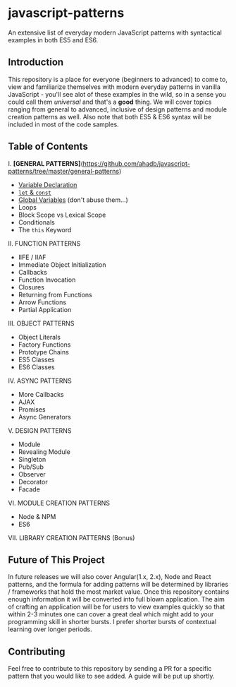 # javascript-patterns
An extensive list of everyday modern JavaScript patterns with syntactical examples in both ES5 and ES6.

## Introduction
This repository is a place for everyone (beginners to advanced) to come to, view and familiarize themselves with modern everyday patterns in vanilla JavaScript - you'll see alot of these examples in the wild, so in a sense you could call them _universal_ and that's a **good** thing. We will cover topics ranging from general to advanced, inclusive of design patterns and module creation patterns as well. Also note that both ES5 & ES6 syntax will be included in most of the code samples.

## Table of Contents

I. **[GENERAL PATTERNS]**(https://github.com/ahadb/javascript-patterns/tree/master/general-patterns)
 * [Variable Declaration](https://github.com/ahadb/javascript-patterns/blob/master/general-patterns/variable-declaration.js)
 * [`let` & `const`](https://github.com/ahadb/javascript-patterns/blob/master/general-patterns/let-and-const.js) 
 * [Global Variables](https://github.com/ahadb/javascript-patterns/blob/master/general-patterns/global-variables.js) (don't abuse them...)
 * Loops
 * Block Scope vs Lexical Scope
 * Conditionals
 * The `this` Keyword
 
II. FUNCTION PATTERNS
 * IIFE / IIAF
 * Immediate Object Initialization
 * Callbacks
 * Function Invocation
 * Closures
 * Returning from Functions
 * Arrow Functions
 * Partial Application

III. OBJECT PATTERNS
 * Object Literals
 * Factory Functions
 * Prototype Chains
 * ES5 Classes
 * ES6 Classes
 
IV. ASYNC PATTERNS
 * More Callbacks
 * AJAX
 * Promises
 * Async Generators
 
V. DESIGN PATTERNS
 * Module 
 * Revealing Module 
 * Singleton 
 * Pub/Sub 
 * Observer 
 * Decorator
 * Facade

VI. MODULE CREATION PATTERNS
 * Node & NPM
 * ES6
 
VII. LIBRARY CREATION PATTERNS (Bonus)

## Future of This Project
 In future releases we will also cover Angular(1.x, 2.x), Node and React patterns, and the formula for adding patterns will be determined by libraries / frameworks that hold the most market value. Once this repository contains enough information it will be converted into full blown application. The aim of crafting an application will be for users to view examples quickly so that within 2-3 minutes one can cover a great deal which might add to your programming skill in shorter bursts. I prefer shorter bursts of contextual learning over longer periods.
  
## Contributing
Feel free to contribute to this repository by sending a PR for a specific pattern that you would like to see added. A guide will be put up shortly. 
